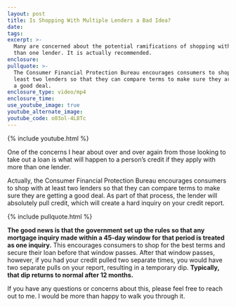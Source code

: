 ```yaml
---
layout: post
title: Is Shopping With Multiple Lenders a Bad Idea?
date:
tags:
excerpt: >-
  Many are concerned about the potential ramifications of shopping with more
  than one lender. It is actually recommended.
enclosure:
pullquote: >-
  The Consumer Financial Protection Bureau encourages consumers to shop with at
  least two lenders so that they can compare terms to make sure they are getting
  a good deal.
enclosure_type: video/mp4
enclosure_time:
use_youtube_image: true
youtube_alternate_image:
youtube_code: o03ol-4L8Tc
---
```


{% include youtube.html %}

One of the concerns I hear about over and over again from those looking to take out a loan is what will happen to a person’s credit if they apply with more than one lender.

Actually, the Consumer Financial Protection Bureau encourages consumers to shop with at least two lenders so that they can compare terms to make sure they are getting a good deal. As part of that process, the lender will absolutely pull credit, which will create a hard inquiry on your credit report.

{% include pullquote.html %}

**The good news is that the government set up the rules so that any mortgage inquiry made within a 45-day window for that period is treated as one inquiry.** This encourages consumers to shop for the best terms and secure their loan before that window passes. After that window passes, however, if you had your credit pulled two separate times, you would have two separate pulls on your report, resulting in a temporary dip. **Typically, that dip returns to normal after 12 months.**

If you have any questions or concerns about this, please feel free to reach out to me. I would be more than happy to walk you through it.